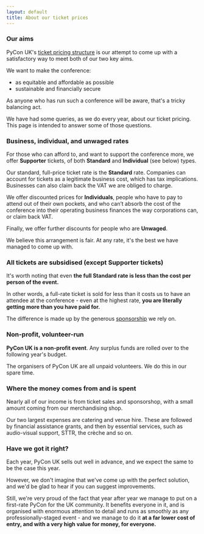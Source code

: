 ```yaml
---
layout: default
title: About our ticket prices
---
```


<div class="box box_yellow">
  <h3>Our aims</h3>
  <p>PyCon UK's <a href="/tickets/">ticket pricing structure</a> is our attempt to come up with a satisfactory way to meet both of our two key aims.</p>
  <p>We want to make the conference:</p>
  <ul>
    <li>as equitable and affordable as possible</li>
    <li>sustainable and financially secure</li>
  </ul>
  <p>As anyone who has run such a conference will be aware, that's a tricky balancing act.</p>
  <p>We have had some queries, as we do every year, about our ticket pricing. This page is intended to answer some of those questions.</p>
</div>

<div class="box box_red">
  <h3>Business, individual, and unwaged rates</h3>
  <p>For those who can afford to, and want to support the conference more, we offer <strong>Supporter</strong> tickets, of both <strong>Standard</strong> and <strong>Individual</strong> (see below) types.</p>
  <p>Our standard, full-price ticket rate is the <strong>Standard</strong> rate. Companies can account for tickets as a legitimate business cost, which has tax implications. Businesses can also claim back the VAT we are obliged to charge.</p>
  <p>We offer discounted prices for <strong>Individuals</strong>, people who have to pay to attend out of their own pockets, and who can’t absorb the cost of the conference into their operating business finances the way corporations can, or claim back VAT.</p>
  <p>Finally, we offer further discounts for people who are <strong>Unwaged</strong>.</p>
  <p>We believe this arrangement is fair. At any rate, it's the best we have managed to come up with.</p>
</div>

<div class="box box_blue">
  <h3>All tickets are subsidised (except Supporter tickets)</h3>
  <p>It's worth noting that even <strong>the full Standard rate is less than the cost per person of the event.</strong></p>
  <p>In other words, a full-rate ticket is sold for less than it costs us to have an attendee at the conference - even at the highest rate, <strong>you are literally getting more than you have paid for.</strong></p>
  <p>The difference is made up by the generous <a href="/sponsorship/">sponsorship</a> we rely on.</p>
</div>

<div class="box box_yellow">
  <h3>Non-profit, volunteer-run</h3>
  <p><strong>PyCon UK is a non-profit event</strong>. Any surplus funds are rolled over to the following year's budget.</p>
  <p>The organisers of PyCon UK are all unpaid volunteers. We do this in our spare time.</p>
</div>

<div class="box box_red">
  <h3>Where the money comes from and is spent</h3>
  <p>Nearly all of our income is from ticket sales and sponsorshop, with a small amount coming from our merchandising shop.</p>
  <p>Our two largest expenses are catering and venue hire. These are followed by financial assistance grants, and then by essential services, such as audio-visual support, STTR, the crèche and so on.</p>
</div>

<div class="box box_blue">
  <h3>Have we got it right?</h3>
  <p>Each year, PyCon UK sells out well in advance, and we expect the same to be the case this year.</p>
  <p>However, we don't imagine that we've come up with the perfect solution, and we'd be glad to hear if you can suggest improvements.</p>
  <p>Still, we're very proud of the fact that year after year we manage to put on a first-rate PyCon for the UK community. It benefits everyone in it, and is organised with enormous attention to detail and runs as smoothly as any professionally-staged event - and we manage to do it <strong>at a far lower cost of entry, and with a very high value for money, for everyone.</strong></p>
</div>
